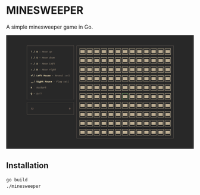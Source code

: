 # MINESWEEPER

A simple minesweeper game in Go.

![A demo of minesweeper game](demo.gif)

## Installation

```sh
go build
./minesweeper
```